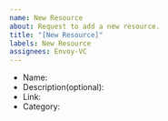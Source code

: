 ```yaml
---
name: New Resource
about: Request to add a new resource.
title: "[New Resource]"
labels: New Resource
assignees: Envoy-VC
---
```


- Name:
- Description(optional):
- Link:
- Category:
